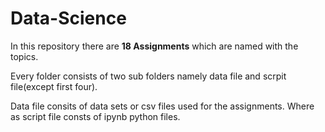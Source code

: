# Data-Science
In this repository there are **18 Assignments** which are named with the topics.

Every folder consists of two sub folders namely data file and scrpit file(except first four).

Data file consits of data sets or csv files used for the assignments. Where as script file consts of ipynb python files.

